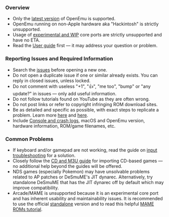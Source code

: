 ### Overview

* Only the [latest version](https://github.com/OpenEmu/OpenEmu/releases/latest) of OpenEmu is supported.
* OpenEmu running on non-Apple hardware aka "Hackintosh" is strictly unsupported.
* Usage of [experimental and WIP](https://github.com/OpenEmu/OpenEmu/wiki/Console---Core-Plugin-Status-&-Wishlist) core ports are strictly unsupported and have no ETA.
* Read the [User guide](https://github.com/OpenEmu/OpenEmu/wiki/User-guide) first &mdash;
 it may address your question or problem.

### Reporting Issues and Required Information

* Search the [issues](https://github.com/OpenEmu/OpenEmu/issues) before opening a new one.
* Do not open a duplicate issue if one or similar already exists. You can reply in closed issues, unless locked.
* Do not comment with useless "+1", "👍", "me too", "bump" or "any update?" in issues &mdash; only add useful information.
* Do not follow tutorials found on YouTube as they are often wrong.
* Do not post links or refer to copyright infringing ROM download sites.
* Be as detailed and specific as possible, with exact steps to replicate a problem. Learn more [here](http://catb.org/esr/faqs/smart-questions.html) and [here](https://www.mikeash.com/getting_answers.html).
* Include [Console and crash logs](https://github.com/OpenEmu/OpenEmu/wiki/Troubleshooting:-Console-and-crash-reports), macOS and OpenEmu version, hardware information, ROM/game filenames, etc.

### Common Problems

* If keyboard and/or gamepad are not working, read the guide on [input troubleshooting](https://github.com/OpenEmu/OpenEmu/wiki/Troubleshooting:-Input-problems) for a solution.
* Closely follow the [CD and M3U guide](https://github.com/OpenEmu/OpenEmu/wiki/User-guide:-CD-based-games) for importing CD-based games &mdash; no additional help beyond the guides will be offered.
* NDS games (especially Pokemon) may have unsolvable problems related to AP patches or DeSmuME's JIT dynarec. Alternatively, try standalone DeSmuME that has the JIT dynarec off by default which may improve compatibility.
* Arcade/MAME is unsupported because it is an experimental core port and has inherent usability and maintainability issues. It is recommended to use the official [standalone](http://bamf2048.github.io/sdl_mame_tut/) version and to read this helpful [MAME ROMs tutorial](http://choccyhobnob.com/articles/demystifying-mame-roms/).
